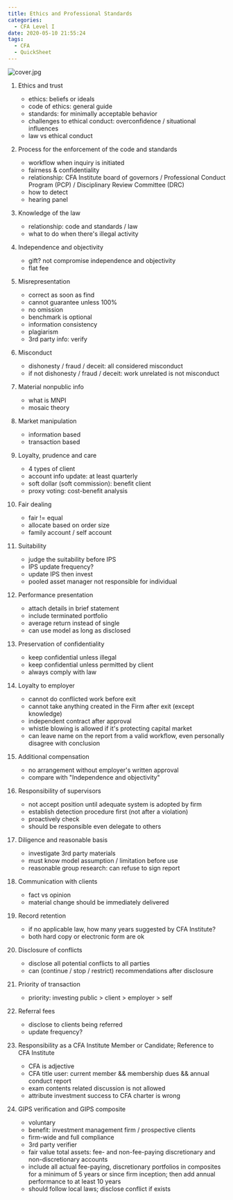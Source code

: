 ```yaml
---
title: Ethics and Professional Standards
categories:
  - CFA Level I
date: 2020-05-10 21:55:24
tags:
  - CFA
  - QuickSheet
---
```


![cover.jpg](https://i.loli.net/2020/05/11/Cnt8e2wUGx4cJR5.jpg)
<!-- more -->

1. Ethics and trust
    - ethics: beliefs or ideals
    - code of ethics: general guide
    - standards: for minimally acceptable behavior
    - challenges to ethical conduct: overconfidence / situational influences
    - law vs ethical conduct

2. Process for the enforcement of the code and standards
    - workflow when inquiry is initiated
    - fairness & confidentiality
    - relationship: CFA Institute board of governors / Professional Conduct Program (PCP) / Disciplinary Review Committee (DRC)
    - how to detect
    - hearing panel

3. Knowledge of the law
    - relationship: code and standards / law
    - what to do when there's illegal activity

4. Independence and objectivity
    - gift? not compromise independence and objectivity
    - flat fee

5. Misrepresentation
    - correct as soon as find
    - cannot guarantee unless 100%
    - no omission
    - benchmark is optional
    - information consistency
    - plagiarism
    - 3rd party info: verify

6. Misconduct
    - dishonesty / fraud / deceit: all considered misconduct
    - if not dishonesty / fraud / deceit: work unrelated is not misconduct

7. Material nonpublic info
    - what is MNPI
    - mosaic theory

8. Market manipulation
    - information based
    - transaction based

9. Loyalty, prudence and care
    - 4 types of client
    - account info update: at least quarterly
    - soft dollar (soft commission): benefit client
    - proxy voting: cost-benefit analysis

10. Fair dealing
    - fair != equal
    - allocate based on order size
    - family account / self account

11. Suitability
    - judge the suitability before IPS
    - IPS update frequency?
    - update IPS then invest
    - pooled asset manager not responsible for individual

12. Performance presentation
    - attach details in brief statement
    - include terminated portfolio
    - average return instead of single
    - can use model as long as disclosed

13. Preservation of confidentiality
    - keep confidential unless illegal
    - keep confidential unless permitted by client
    - always comply with law

14. Loyalty to employer
    - cannot do conflicted work before exit
    - cannot take anything created in the Firm after exit (except knowledge)
    - independent contract after approval
    - whistle blowing is allowed if it's protecting capital market
    - can leave name on the report from a valid workflow, even personally disagree with conclusion

15. Additional compensation
    - no arrangement without employer's written approval
    - compare with "Independence and objectivity"

16. Responsibility of supervisors
    - not accept position until adequate system is adopted by firm
    - establish detection procedure first (not after a violation)
    - proactively check
    - should be responsible even delegate to others

17. Diligence and reasonable basis
    - investigate 3rd party materials
    - must know model assumption / limitation before use
    - reasonable group research: can refuse to sign report

18. Communication with clients
    - fact vs opinion
    - material change should be immediately delivered

19. Record retention
    - if no applicable law, how many years suggested by CFA Institute?
    - both hard copy or electronic form are ok

20. Disclosure of conflicts
    - disclose all potential conflicts to all parties
    - can (continue / stop / restrict) recommendations after disclosure

21. Priority of transaction
    - priority: investing public > client > employer > self

22. Referral fees
    - disclose to clients being referred
    - update frequency?

23. Responsibility as a CFA Institute Member or Candidate; Reference to CFA Institute
    - CFA is adjective
    - CFA title user: current member && membership dues && annual conduct report
    - exam contents related discussion is not allowed
    - attribute investment success to CFA charter is wrong

24. GIPS verification and GIPS composite
    - voluntary
    - benefit: investment management firm / prospective clients
    - firm-wide and full compliance
    - 3rd party verifier
    - fair value total assets: fee- and non-fee-paying discretionary and non-discretionary accounts
    - include all actual fee-paying, discretionary portfolios in composites for a minimum of 5 years or since firm inception; then add annual performance to at least 10 years
    - should follow local laws; disclose conflict if exists
